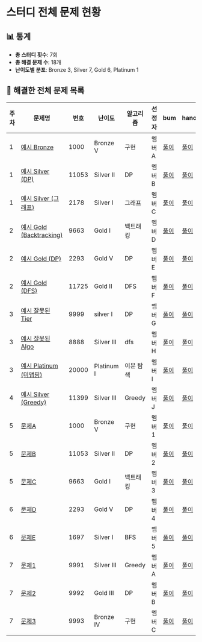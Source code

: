 # 스터디 전체 문제 현황

## 📊 통계 <!-- 자동 생성 영역, 손으로 수정 ❌ -->
<!-- ACTIONS-STATS:START -->
- **총 스터디 횟수**: 7회
- **총 해결 문제 수**: 18개
- **난이도별 분포**: Bronze 3, Silver 7, Gold 6, Platinum 1

<!-- ACTIONS-STATS:END -->


## 📑 해결한 전체 문제 목록

| 주차 | 문제명 | 번호  | 난이도      | 알고리즘   | 선정자 | bum      | hano      | jin      |
|------|--------|-------|------------|-----------|--------|----------|----------|----------|
| 1    | [예시 Bronze](https://www.acmicpc.net/problem/1000)    | 1000  | Bronze V   | 구현        | 멤버A | [풀이](https://github.com/A/1000_bum)     | [풀이](https://github.com/A/1000_hano)     | [풀이](https://github.com/A/1000_jin)     |
| 1    | [예시 Silver (DP)](https://www.acmicpc.net/problem/11053) | 11053 | Silver II  | DP         | 멤버B | [풀이](https://github.com/B/11053_bum)    | [풀이](https://github.com/B/11053_hano)    | [풀이](https://github.com/B/11053_jin)    |
| 1    | [예시 Silver (그래프)](https://www.acmicpc.net/problem/2178) | 2178  | Silver I   | 그래프      | 멤버C | [풀이](https://github.com/C/2178_bum)     | [풀이](https://github.com/C/2178_hano)     | [풀이](https://github.com/C/2178_jin)     |
| 2    | [예시 Gold (Backtracking)](https://www.acmicpc.net/problem/9663) | 9663  | Gold I     | 백트래킹     | 멤버D | [풀이](https://github.com/D/9663_bum)     | [풀이](https://github.com/D/9663_hano)     | [풀이](https://github.com/D/9663_jin)     |
| 2    | [예시 Gold (DP)](https://www.acmicpc.net/problem/2293) | 2293  | Gold V     | DP         | 멤버E | [풀이](https://github.com/E/2293_bum)     | [풀이](https://github.com/E/2293_hano)     | [풀이](https://github.com/E/2293_jin)     |
| 2    | [예시 Gold (DFS)](https://www.acmicpc.net/problem/11725) | 11725 | Gold II    | DFS        | 멤버F | [풀이](https://github.com/F/11725_bum)    | [풀이](https://github.com/F/11725_hano)    | [풀이](https://github.com/F/11725_jin)    |
| 3    | [예시 잘못된 Tier](https://www.acmicpc.net/problem/9999) | 9999  | silver I   | DP         | 멤버G | [풀이](https://github.com/G/9999_bum)     | [풀이](https://github.com/G/9999_hano)     | [풀이](https://github.com/G/9999_jin)     |
| 3    | [예시 잘못된 Algo](https://www.acmicpc.net/problem/8888) | 8888  | Silver III | dfs        | 멤버H | [풀이](https://github.com/H/8888_bum)     | [풀이](https://github.com/H/8888_hano)     | [풀이](https://github.com/H/8888_jin)     |
| 3    | [예시 Platinum (미맵핑)](https://www.acmicpc.net/problem/20000) | 20000 | Platinum I | 이분 탐색   | 멤버I | [풀이](https://github.com/I/20000_bum)    | [풀이](https://github.com/I/20000_hano)    | [풀이](https://github.com/I/20000_jin)    |
| 4    | [예시 Silver (Greedy)](https://www.acmicpc.net/problem/11399) | 11399 | Silver III | Greedy     | 멤버J | [풀이](https://github.com/J/11399_bum)    | [풀이](https://github.com/J/11399_hano)    | [풀이](https://github.com/J/11399_jin)    |
| 5    | [문제A](https://www.acmicpc.net/problem/1000)      | 1000  | Bronze V   | 구현        | 멤버1 | [풀이](https://github.com/1)     | [풀이](https://github.com/1)     | [풀이](https://github.com/1)     |
| 5    | [문제B](https://www.acmicpc.net/problem/11053)     | 11053 | Silver II  | DP         | 멤버2 | [풀이](https://github.com/2)    | [풀이](https://github.com/2)    | [풀이](https://github.com/2)    |
| 5    | [문제C](https://www.acmicpc.net/problem/9663)      | 9663  | Gold I     | 백트래킹     | 멤버3 | [풀이](https://github.com/3)     | [풀이](https://github.com/3)     | [풀이](https://github.com/3)     |
| 6    | [문제D](https://www.acmicpc.net/problem/2293)      | 2293  | Gold V     | DP         | 멤버4 | [풀이](https://github.com/4)     | [풀이](https://github.com/4)     | [풀이](https://github.com/4)     |
| 6    | [문제E](https://www.acmicpc.net/problem/1697)      | 1697  | Silver I   | BFS       | 멤버5 | [풀이](https://github.com/5)     | [풀이](https://github.com/5)     | [풀이](https://github.com/5)     |
| 7    | [문제1](...)  | 9991  | Silver III | Greedy     | 멤버A | [풀이](...) | [풀이](...) | [풀이](...) |
| 7    | [문제2](...)  | 9992  | Gold III   | DP         | 멤버B | [풀이](...) | [풀이](...) | [풀이](...) |
| 7    | [문제3](...)  | 9993  | Bronze IV  | 구현        | 멤버C | [풀이](...) | [풀이](...) | [풀이](...) |